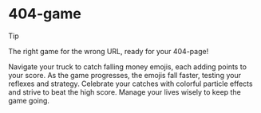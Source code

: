 # 404-game

> [!TIP]
> The right game for the wrong URL, ready for your 404-page!

Navigate your truck to catch falling money emojis, each adding points to your score. As the game progresses, the emojis fall faster, testing your reflexes and strategy. Celebrate your catches with colorful particle effects and strive to beat the high score. Manage your lives wisely to keep the game going.

